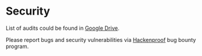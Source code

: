 # Security

List of audits could be found in [Google Drive](https://drive.google.com/drive/folders/1eNHI_GKsbmMSjeCENRklvtVh8imGSUvy?usp=sharing).

Please report bugs and security vulnerabilities via [Hackenproof](https://hackenproof.com/programs/near-intents) bug bounty program.
